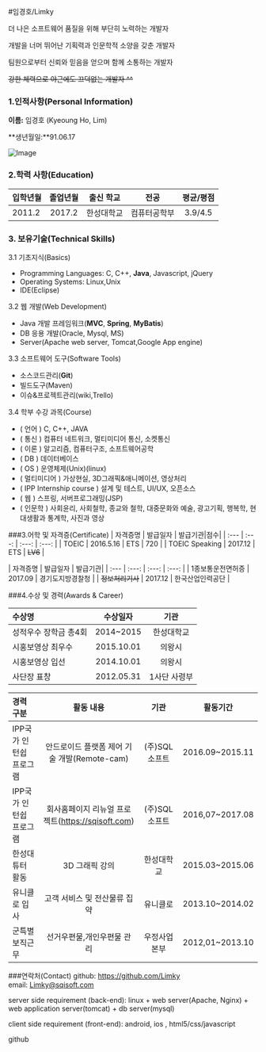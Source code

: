 #임경호/Limky

더 나은 소프트웨어 품질을 위해 부단히 노력하는 개발자  

개발을 너머 뛰어난 기획력과 인문학적 소양을 갖춘 개발자   

팀원으로부터 신뢰와 믿음을 얻으며 함께 소통하는 개발자  

~~강한 체력으로 야근에도 끄덕없는 개발자 ^^~~

### 1.인적사항(Personal Information)  

  **이름:** 임경호 (Kyeoung Ho, Lim)
  
  **생년월일:**91.06.17  

  ![Image](https://scontent.xx.fbcdn.net/v/t1.0-9/13133331_159272791137480_2076198251917202711_n.jpg?oh=0816601df363fd828b6237df35ad7435&oe=58810CBF)
  
### 2.학력 사항(Education)  

| 입학년월 | 졸업년월 | 출신 학교 |전공 | 평균/평점 | 
| :---         |     :---:      |        :---:   |    :---:      | :---:       |  
| 2011.2 | 2017.2 | 한성대학교   |컴퓨터공학부 | 3.9/4.5 |

### 3. 보유기술(Technical Skills)

3.1  기초지식(Basics)
* Programming Languages: C, C++, __Java__, Javascript, jQuery
* Operating Systems: Linux,Unix
* IDE(Eclipse)

3.2 웹 개발(Web Development)
* Java 개발 프레임워크(__MVC__, __Spring__, __MyBatis__)
* DB 응용 개발(Oracle, Mysql, MS)
* Server(Apache web server, Tomcat,Google App engine)

3.3 소프트웨어 도구(Software Tools)
* 소스코드관리(__Git__)
* 빌드도구(Maven)
* 이슈&프로젝트관리(wiki,Trello)

3.4 학부 수강 과목(Course)
* ( 언어 ) C, C++, JAVA
* ( 통신 ) 컴퓨터 네트워크, 멀티미디어 통신, 소켓통신 
* ( 이론 ) 알고리즘, 컴퓨터구조, 소프트웨어공학 
* ( DB ) 데이터베이스
* ( OS ) 운영체제(Unix)(linux)
* ( 멀티미디어 ) 가상현실, 3D그래픽&애니메이션, 영상처리
* ( IPP Internship course ) 설계 및 테스트, UI/UX, 오픈소스
* ( 웹 ) 스프링, 서버프로그래밍(JSP)
* ( 인문학 ) 사회윤리, 사회철학, 종교와 철학, 대중문화와 예술, 광고기획, 행복학, 현대생활과 통계학, 사진과 영상  


###3.어학 및 자격증(Certificate)
| 자격증명 | 발급일자  | 발급기관|점수| 
| :---         |     :---:      |     :---:   |   :---:   | 
| TOEIC | 2016.5.16 | ETS   | 720  |
|  TOEIC Speaking | 2017.12 | ETS   | ~~LV6~~  |
 
| 자격증명 | 발급일자  | 발급기관|
| :---         |     :---:      |     :---:   |   :---:   | 
| 1종보통운전면허증 | 2017.09 | 경기도지방경찰청 | 
| ~~정보처리기사~~ | 2017.12 | 한국산업인력공단 | 

###4.수상 및 경력(Awards & Career)

| 수상명 | 수상일자 | 기관 |
| :---         |     :---:      |         :---:    |
| 성적우수 장학금 총4회  | 2014~2015    | 한성대학교   |
| 시홍보영상 최우수     | 2015.10.01      | 의왕시      |
| 시홍보영상 입선  | 2014.10.01    | 의왕시   |
| 사단장 표창     | 2012.05.31     | 1사단 사령부     |

| 경력 구분 | 활동 내용 | 기관 |활동기간 |
| :---         |     :---:      |        :---:   |    :---:      | 
| IPP국가 인턴쉽 프로그램 | 안드로이드 플랫폼 제어 기술 개발(Remote-cam) | (주)SQL소프트 |2016.09~2015.11  |
| IPP국가 인턴쉽 프로그램 | 회사홈페이지 리뉴얼 프로젝트(https://sqisoft.com)  | (주)SQL소프트   |2016,07~2017.08  |
| 한성대 튜터 활동 | 3D 그래픽 강의  | 한성대학교     |2015.03~2015.06  |
| 유니클로 입사 | 고객 서비스 및 전산물류 집약    | 유니클로     |2013.10~2014.02  |
| 군특별보직근무| 선거우편물,개인우편물 관리 | 우정사업본부   |2012,01~2013.10  |



###연락처(Contact)
github: https://github.com/Limky  
email: Limky@sqisoft.com


server side requirement (back-end):
linux + web server(Apache, Nginx) + web application server(tomcat) + db server(mysql)

client side requirement (front-end):
android, ios , html5/css/javascript 

github




